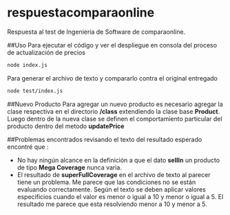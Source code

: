 # respuestacomparaonline
Respuesta al test de Ingeniería de Software de comparaonline.

##Uso
Para ejecutar el código y ver el despliegue en consola del proceso de actualización de precios
```bash
node index.js
```

Para generar el archivo de texto y compararlo contra el original entregado
```bash
node test/index.js
```

##Nuevo Producto
Para agregar un nuevo producto es necesario agregar la clase respectiva en el directorio **/class** extendiendo la clase base **Product**.
Luego dentro de la nueva clase se definen el comportamiento particular del producto dentro del metodo **updatePrice**



##Problemas encontrados
revisando el texto del resultado esperado encontré que :
- No hay ningún alcance en la definición a que el dato **sellIn** un producto de tipo **Mega Coverage**  nunca varia.
- El resultado de **superFullCoverage** en el archivo de texto al parecer tiene un problema. 
    Me parece que las condiciones no se están evaluando correctamente. Según el texto se deben aplicar valores especificios cuando el valor es menor o igual a 10 y menor o igual a 5. El resultado me parece que esta resolviendo  menor a 10 y menor a 5.